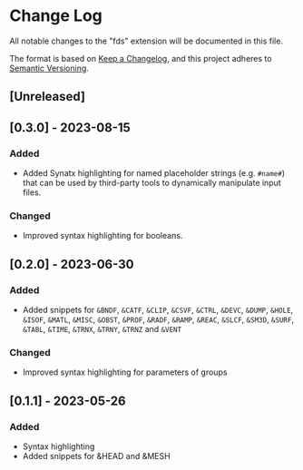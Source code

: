 # Change Log

All notable changes to the "fds" extension will be documented in this file.

The format is based on [Keep a Changelog](https://keepachangelog.com/en/1.0.0/),
and this project adheres to [Semantic Versioning](https://semver.org/spec/v2.0.0.html).

## [Unreleased]

## [0.3.0] - 2023-08-15

### Added
- Added Synatx highlighting for named placeholder strings (e.g. `#name#`) that can be used by third-party tools to dynamically manipulate input files.

### Changed
- Improved syntax highlighting for booleans.

## [0.2.0] - 2023-06-30

### Added
- Added snippets for `&BNDF`, `&CATF`, `&CLIP`, `&CSVF`, `&CTRL`, `&DEVC`, `&DUMP`, `&HOLE`, `&ISOF`, `&MATL`, `&MISC`, `&OBST`, `&PROF`, `&RADF`, `&RAMP`, `&REAC`, `&SLCF`, `&SM3D`, `&SURF`, `&TABL`, `&TIME`, `&TRNX`, `&TRNY`, `&TRNZ` and `&VENT`

### Changed
- Improved syntax highlighting for parameters of groups

## [0.1.1] - 2023-05-26

### Added
- Syntax highlighting
- Added snippets for &HEAD and &MESH

